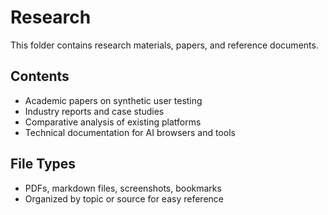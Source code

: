 # Research

This folder contains research materials, papers, and reference documents.

## Contents
- Academic papers on synthetic user testing
- Industry reports and case studies
- Comparative analysis of existing platforms
- Technical documentation for AI browsers and tools

## File Types
- PDFs, markdown files, screenshots, bookmarks
- Organized by topic or source for easy reference
